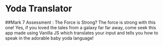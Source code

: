 # Yoda Translator
##Mark 7 Assessment : The Force is Strong?
The force is strong with this one! Yes, if you loved the tales from a galaxy far far away, come seek this app made using Vanilla JS which translates your input and tells you how to speak in the adorable baby yoda language!
